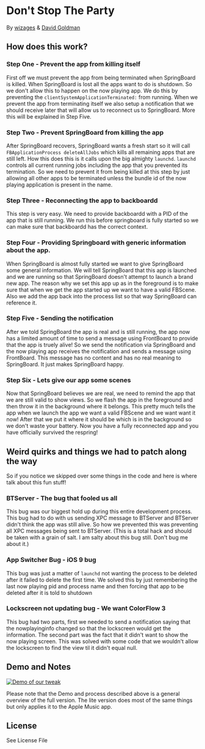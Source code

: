 # Don't Stop The Party
By [wizages](https://twitter.com/Wizages "Wizage's twitter account") & [David Goldman](https://twitter.com/DavidJGoldman "David Goldman's twitter account")

## How does this work?

### Step One - Prevent the app from killing itself

First off we must prevent the app from being terminated when SpringBoard is killed. When SpringBoard is lost all the apps want to do is shutdown. So we don't allow this to happen on the now playing app. We do this by preventing the `clientSystemApplicationTerminated:` from running. When we prevent the app from terminating itself we also setup a notification that we should receive later that will allow us to reconnect us to SpringBoard. More this will be explained in Step Five.

### Step Two - Prevent SpringBoard from killing the app

After SpringBoard recovers, SpringBoard wants a fresh start so it will call `FBApplicationProcess deleteAllJobs` which kills all remaining apps that are still left. How this does this is it calls upon the big almighty `launchd`. `launchd` controls all current running jobs including the app that you prevented its termination. So we need to prevent it from being killed at this step by just allowing all other apps to be terminated unless the bundle id of the now playing application is present in the name.

### Step Three - Reconnecting the app to backboardd

This step is very easy. We need to provide backboardd with a PID of the app that is still running. We run this before springboard is fully started so we can make sure that backboardd has the correct context. 

### Step Four - Providing Springboard with generic information about the app.

When SpringBoard is almost fully started we want to give SpringBoard some general information. We will tell SpringBoard that this app is launched and we are running so that SpringBoard doesn't attempt to launch a brand new app. The reason why we set this app up as in the foreground is to make sure that when we get the app started up we want to have a valid FBScene. Also we add the app back into the process list so that way SpringBoard can reference it.

### Step Five - Sending the notification

After we told SpringBoard the app is real and is still running, the app now has a limited amount of time to send a message using FrontBoard to provide that the app is truely alive! So we send the notification via SpringBoard and the now playing app receives the notification and sends a message using FrontBoard. This message has no content and has no real meaning to SpringBoard. It just makes SpringBoard happy.

### Step Six - Lets give our app some scenes

Now that SpringBoard believes we are real, we need to remind the app that we are still valid to show views. So we flash the app in the foreground and then throw it in the background where it belongs. This pretty much tells the app when we launch the app we want a valid FBScene and we want want it now! After that we put it where it should be which is in the background so we don't waste your battery. Now you have a fully reconnected app and you have officially survived the respring!

## Weird quirks and things we had to patch along the way

So if you notice we skipped over some things in the code and here is where talk about this fun stuff!

### BTServer - The bug that fooled us all

This bug was our biggest hold up during this entire development process. This bug had to do with us sending XPC message to BTServer and BTServer didn't think the app was still alive. So how we prevented this was preventing all XPC messages being sent to BTServer. (This is a total hack and should be taken with a grain of salt. I am salty about this bug still. Don't bug me about it.)

### App Switcher Bug - iOS 9 bug

This bug was just a matter of `launchd` not wanting the process to be deleted after it failed to delete the first time. We solved this by just remembering the last now playing pid and process name and then forcing that app to be deleted after it is told to shutdown

### Lockscreen not updating bug - We want ColorFlow 3

This bug had two parts, first we needed to send a notification saying that the nowplayinginfo changed so that the lockscreen would get the information. The second part was the fact that it didn't want to show the now playing screen. This was solved with some code that we wouldn't allow the lockscreen to find the view til it didn't equal null.

## Demo and Notes

[![Demo of our tweak](https://img.youtube.com/vi/CdpCcn4XR3c/0.jpg)](https://www.youtube.com/watch?v=CdpCcn4XR3c)

Please note that the Demo and process described above is a general overview of the full version. The lite version does most of the same things but only applies it to the Apple Music app.

## License

See License File
